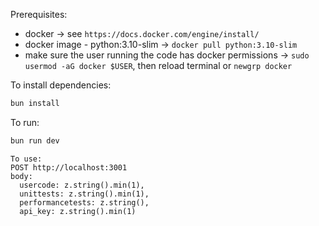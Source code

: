 Prerequisites:
- docker -> see `https://docs.docker.com/engine/install/`
- docker image - python:3.10-slim -> `docker pull python:3.10-slim`
- make sure the user running the code has docker permissions -> `sudo usermod -aG docker $USER`, then reload terminal or `newgrp docker`

To install dependencies:
```sh
bun install
```

To run:
```sh
bun run dev
```

```
To use:
POST http://localhost:3001
body:
  usercode: z.string().min(1),
  unittests: z.string().min(1),
  performancetests: z.string(),
  api_key: z.string().min(1)
```

